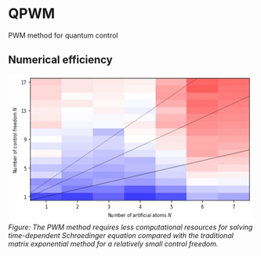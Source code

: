 # QPWM
PWM method for quantum control

## Numerical efficiency

<img src="https://github.com/chenqmion/QPWM/blob/main/Fig_CPU.jpg" alt="Compare_CPU" width="500"/>
<em>Figure: The PWM method requires less computational resources for solving time-dependent Schroedinger equation compared with the traditional matrix exponential method for a relatively small control freedom. </em>
